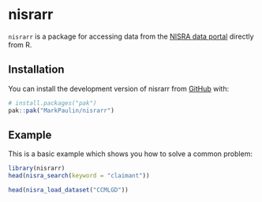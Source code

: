 
<!-- README.md is generated from README.Rmd. Please edit that file -->

# nisrarr

<!-- badges: start -->
<!-- badges: end -->

`nisrarr` is a package for accessing data from the [NISRA data
portal](https://data.nisra.gov.uk) directly from R.

## Installation

You can install the development version of nisrarr from
[GitHub](https://github.com/) with:

``` r
# install.packages("pak")
pak::pak("MarkPaulin/nisrarr")
```

## Example

This is a basic example which shows you how to solve a common problem:

``` r
library(nisrarr)
head(nisra_search(keyword = "claimant"))
```

``` r
head(nisra_load_dataset("CCMLGD"))
```
